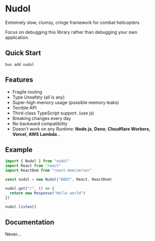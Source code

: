 # Nudol
 Extremely slow, сlumsy, cringe framework for combat helicopters

 Focus on debugging this library rather than debugging your own application.
## Quick Start
```
bun add nudol
```
## Features
* Fragile routing 
* Type Unsafety (all is any)
* Super-high memory usage (possible memory leaks)
* Terrible API
* Third-class TypeScript support. (use js)
* Breaking changes every day
* No backward compatibility
* Doesn't work on any Runtime: **Node.js**, **Deno**, **Cloudflare Workers**, **Vercel**, **AWS Lambda**...


## Example
```js
import { Nudol } from "nudol"
import React from "react"
import ReactDom from "react-dom/server"

const nudol = new Nudol("8083", React, ReactDom)

nudol.get("/", () => {
  return new Response("Hello world")
})

nudol.listen()
```
## Documentation
Never...
